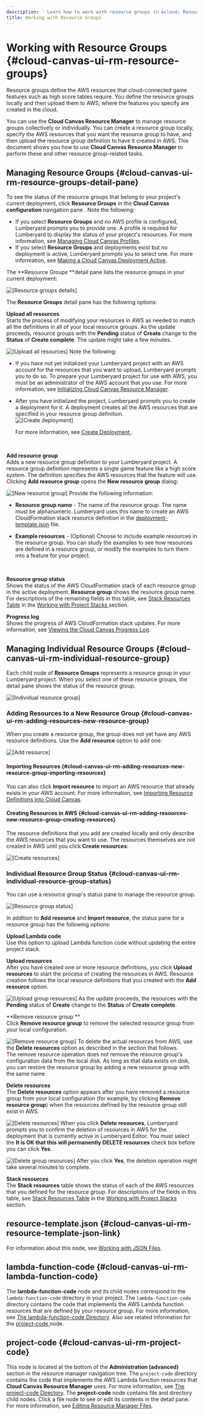 ```yaml
---
description: ' Learn how to work with resource groups in &cloud; Resource Manager. '
title: Working with Resource Groups
---
```

# Working with Resource Groups {#cloud-canvas-ui-rm-resource-groups}

Resource groups define the AWS resources that cloud\-connected game features such as high score tables require\. You define the resource groups locally and then upload them to AWS, where the features you specify are created in the cloud\.

You can use the **Cloud Canvas Resource Manager** to manage resource groups collectively or individually\. You can create a resource group locally, specify the AWS resources that you want the resource group to have, and then upload the resource group definition to have it created in AWS\. This document shows you how to use **Cloud Canvas Resource Manager** to perform these and other resource group\-related tasks\.

## Managing Resource Groups {#cloud-canvas-ui-rm-resource-groups-detail-pane}

To see the status of the resource groups that belong to your project's current deployment, click **Resource Groups** in the **Cloud Canvas configuration** navigation pane \. Note the following: 
+ If you select **Resource Groups** and no AWS profile is configured, Lumberyard prompts you to provide one\. A profile is required for Lumberyard to display the status of your project's resources\. For more information, see [Managing Cloud Canvas Profiles](/docs/userguide/gems/cloud-canvas/ui-credentials-manager.md)\. 
+ If you select **Resource Groups** and deployments exist but no deployment is active, Lumberyard prompts you to select one\. For more information, see [Making a Cloud Canvas Deployment Active](/docs/userguide/gems/cloud-canvas/ui-select-deployment.md)\. 

The **Resource Groups **detail pane lists the resource groups in your current deployment: 

![\[Resource groups details\]](/images/userguide/cloud_canvas/cloud-canvas-resource-groups-detail-pane.png)

The **Resource Groups** detail pane has the following options: 

**Upload all resources**  
Starts the process of modifying your resources in AWS as needed to match all the definitions in all of your local resource groups\. As the update proceeds, resource groups with the **Pending** status of **Create** change to the **Status** of **Create complete**\. The update might take a few minutes\.   

![\[Upload all resources\]](/images/userguide/cloud_canvas/cloud-canvas-upload-all-resources.png)
Note the following:   
+ If you have not yet initialized your Lumberyard project with an AWS account for the resources that you want to upload, Lumberyard prompts you to do so\. To prepare your Lumberyard project for use with AWS, you must be an administrator of the AWS account that you use\. For more information, see [Initializing Cloud Canvas Resource Manager](/docs/userguide/gems/cloud-canvas/ui-rm-initialize.md)\. 
+ After you have initialized the project, Lumberyard prompts you to create a deployment for it\. A deployment creates all the AWS resources that are specified in your resource group definition\.  
![\[Create deployment\]](/images/userguide/cloud_canvas/cloud-canvas-resource-groups-create-deployment.png)

  For more information, see [Create Deployment ](/docs/userguide/gems/cloud-canvas/ui-rm-deployments#cloud-canvas-ui-rm-create-deployment)\.

   

**Add resource group**  
Adds a new resource group definition to your Lumberyard project\. A resource group definition represents a single game feature like a high score system\. The definition specifies the AWS resources that the feature will use\.   
Clicking **Add resource group** opens the **New resource group** dialog:   

![\[New resource group\]](/images/userguide/cloud_canvas/cloud-canvas-ui-rm-new-resource-group-w-examples.png)
Provide the following information:  
+  **Resource group name** - The name of the resource group\. The name must be alphanumeric\. Lumberyard uses this name to create an AWS CloudFormation stack resource definition in the [deployment\-template\.json](/docs/userguide/gems/cloud-canvas/resource-definitions#cloud-canvas-deployment-template) file\. 
+  **Example resources** - \(Optional\) Choose to include example resources in the resource group\. You can study the examples to see how resources are defined in a resource group, or modify the examples to turn them into a feature for your project\. 

    

**Resource group status**  
Shows the status of the AWS CloudFormation stack of each resource group in the active deployment\. **Resource group** shows the resource group name\. For descriptions of the remaining fields in this table, see [Stack Resources Table](/docs/userguide/gems/cloud-canvas/ui-rm-project-stack#cloud-canvas-ui-rm-stack-resources-table) in the [Working with Project Stacks ](/docs/userguide/gems/cloud-canvas/ui-rm-project-stack.md) section\.

**Progress log**  
Shows the progress of AWS CloudFormation stack updates\. For more information, see [Viewing the Cloud Canvas Progress Log](/docs/userguide/gems/cloud-canvas/ui-rm-progress-log.md)\.

## Managing Individual Resource Groups {#cloud-canvas-ui-rm-individual-resource-group}

Each child node of **Resource Groups** represents a resource group in your Lumberyard project\. When you select one of these resource groups, the detail pane shows the status of the resource group\. 

![\[Individual resource group\]](/images/userguide/cloud_canvas/cloud-canvas-ui-rm-individual-resource-group.png)

### Adding Resources to a New Resource Group {#cloud-canvas-ui-rm-adding-resources-new-resource-group}

When you create a resource group, the group does not yet have any AWS resource definitions\. Use the **Add resource** option to add one: 

![\[Add resource\]](/images/userguide/cloud_canvas/cloud-canvas-ui-rm-add-resource-definition-prompt.png)

#### Importing Resources {#cloud-canvas-ui-rm-adding-resources-new-resource-group-importing-resources}

You can also click **Import resource** to import an AWS resource that already exists in your AWS account\. For more information, see [ Importing Resource Definitions into Cloud Canvas](/docs/userguide/gems/cloud-canvas/ui-rm-resource-importer.md)\.

#### Creating Resources in AWS {#cloud-canvas-ui-rm-adding-resources-new-resource-group-creating-resources}

The resource definitions that you add are created locally and only describe the AWS resources that you want to use\. The resources themselves are not created in AWS until you click **Create resources**: 

![\[Create resources\]](/images/userguide/cloud_canvas/cloud-canvas-rm-create-resources.png)

### Individual Resource Group Status {#cloud-canvas-ui-rm-individual-resource-group-status}

You can use a resource group's status pane to manage the resource group\.

![\[Resource group status\]](/images/userguide/cloud_canvas/cloud-canvas-ui-rm-resource-group-detail-pane.png)

In addition to **Add resource** and **Import resource**, the status pane for a resource group has the following options: 

**Upload Lambda code**  
Use this option to upload Lambda function code without updating the entire project stack\.

**Upload resources**  
After you have created one or more resource definitions, you click **Upload resources** to start the process of creating the resources in AWS\. Resource creation follows the local resource definitions that you created with the **Add resource** option\.   

![\[Upload group resources\]](/images/userguide/cloud_canvas/cloud-canvas-rm-upload-group-resources.png)
As the update proceeds, the resources with the **Pending** status of **Create** change to the **Status** of **Create complete**\. 

**Remove resource group **  
Click **Remove resource group** to remove the selected resource group from your local configuration\.   

![\[Remove resource group\]](/images/userguide/cloud_canvas/cloud-canvas-rm-remove-resource-group-confirmation.png)
To delete the actual resources from AWS, use the **Delete resources** option as described in the section that follows\.   
The remove resource operation does not remove the resource group's configuration data from the local disk\. As long as that data exists on disk, you can restore the resource group by adding a new resource group with the same name\. 

**Delete resources**  
The **Delete resources** option appears after you have removed a resource group from your local configuration \(for example, by clicking **Remove resource group**\) when the resources defined by the resource group still exist in AWS\.   

![\[Delete resources\]](/images/userguide/cloud_canvas/cloud-canvas-rm-delete-resources-option.png)
When you click **Delete resources**, Lumberyard prompts you to confirm the deletion of resources in AWS for the deployment that is currently active in Lumberyard Editor\. You must select the **It is OK that this will permanently DELETE resources** check box before you can click **Yes**\.  

![\[Delete group resources\]](/images/userguide/cloud_canvas/cloud-canvas-ui-rm-delete-group-resources.png)
After you click **Yes**, the deletion operation might take several minutes to complete\. 

**Stack resources**  
The **Stack resources** table shows the status of each of the AWS resources that you defined for the resource group\. For descriptions of the fields in this table, see [Stack Resources Table](/docs/userguide/gems/cloud-canvas/ui-rm-project-stack#cloud-canvas-ui-rm-stack-resources-table) in the [Working with Project Stacks ](/docs/userguide/gems/cloud-canvas/ui-rm-project-stack.md) section\. 

## resource\-template\.json {#cloud-canvas-ui-rm-resource-template-json-link}

For information about this node, see [Working with JSON Files](/docs/userguide/gems/cloud-canvas/ui-rm-json-file-nodes.md)\. 

## lambda\-function\-code {#cloud-canvas-ui-rm-lambda-function-code}

The **lambda\-function\-code** node and its child nodes correspond to the `lambda-function-code` directory in your project\. The `lambda-function-code` directory contains the code that implements the AWS Lambda function resources that are defined by your resource group\. For more information, see [The lambda\-function\-code Directory](/docs/userguide/gems/cloud-canvas/resource-definitions#cloud-canvas-lambda-function-code-subdirectory)\. Also see related information for the [project\-code ](#cloud-canvas-ui-rm-project-code) node\. 

## project\-code {#cloud-canvas-ui-rm-project-code}

This node is located at the bottom of the **Administration \(advanced\)** section in the resource manager navigation tree\. The `project-code` directory contains the code that implements the AWS Lambda function resources that **Cloud Canvas Resource Manager** uses\. For more information, see [The project\-code Directory](/docs/userguide/gems/cloud-canvas/resource-definitions#cloud-canvas-project-code-subdirectory)\. The **project\-code** node contains file and directory child nodes\. Click a file node to see or edit its contents in the detail pane\. For more information, see [Editing Resource Manager Files](/docs/userguide/gems/cloud-canvas/ui-rm-text-editing.md)\. 
